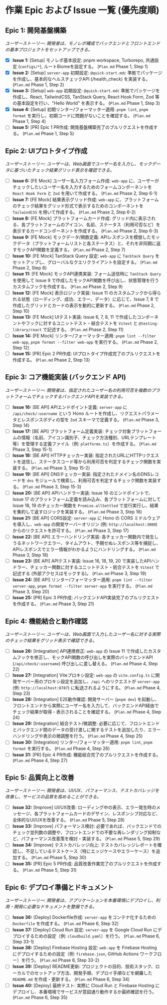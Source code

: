 # 作業 Epic および Issue 一覧 (優先度順)

## Epic 1: 開発基盤構築
*ユーザーストーリー: 開発者は、モノレポ構成でバックエンドとフロントエンドの基本プロジェクトをセットアップできる。*

- [x] **Issue 1:** [Setup] モノレポ基本設定: pnpm workspace, Turborepo, 共通設定 (`configs/*`), ルートBiomeを設定する。 (`Plan.md` Phase 1, Step 1)
- [x] **Issue 2:** [Setup] `server-app` 初期設定: `@quick-start.mdc` 準拠でパッケージを作成し、基本的なヘルスチェックAPI (/health\_check) を実装する。 (`Plan.md` Phase 1, Step 2)
- [x] **Issue 3:** [Setup] `web-app` 初期設定: `@quick-start.mdc` 準拠でパッケージを作成し、React, TailwindCSS, TanStack Query, React Hook Form, Zod 等の基本設定を行い、"Hello World" を表示する。 (`Plan.md` Phase 1, Step 3)
- [x] **Issue 4:** [Setup] 初期リンター/フォーマッター適用: `pnpm lint`, `pnpm format` を実行し、初期コードに問題がないことを確認する。 (`Plan.md` Phase 1, Step 4)
- [ ] **Issue 5:** [PR] Epic 1 PR作成: 開発基盤構築完了のプルリクエストを作成する。 (`Plan.md` Phase 1, Step 5)

## Epic 2: UIプロトタイプ作成
*ユーザーストーリー: ユーザーは、Web画面でユーザー名を入力し、モックデータに基づいたチェック結果グリッド表示を確認できる。*

- [ ] **Issue 6:** [FE Mock] ユーザー名入力フォーム作成: `web-app` に、ユーザーがチェックしたいユーザー名を入力するためのフォームコンポーネントを `React Hook Form` と `Zod` を用いて作成する。 (`Plan.md` Phase 2, Step 6-1)
- [ ] **Issue 7:** [FE Mock] 結果表示グリッド作成: `web-app` に、プラットフォームのチェック結果をグリッド形式で表示するためのコンポーネントを `TailwindCSS` を用いて作成する。 (`Plan.md` Phase 2, Step 6-2)
- [ ] **Issue 8:** [FE Mock] プラットフォームカード作成: グリッド内に表示される、各プラットフォームのアイコン、名前、ステータス（利用可否など）を表示するカードコンポーネントを作成する。 (`Plan.md` Phase 2, Step 6-3)
- [ ] **Issue 9:** [FE Mock] モックデータ/関数定義: APIレスポンスを模倣したモックデータ（プラットフォームリストと各ステータス）と、それを非同期に返すモックAPI関数を定義する。 (`Plan.md` Phase 2, Step 7)
- [ ] **Issue 10:** [FE Mock] TanStack Query 設定: `web-app` に `TanStack Query` をセットアップし、グローバルなクエリクライアントを設定する。 (`Plan.md` Phase 2, Step 8)
- [ ] **Issue 11:** [FE Mock] モックAPI連携実装: フォーム送信時に `TanStack Query` を使用して Issue 9 で作成したモックAPI関数を呼び出し、状態管理を行うカスタムフックを作成する。 (`Plan.md` Phase 2, Step 9)
- [ ] **Issue 12:** [FE Mock] 表示ロジック実装: Issue 11 のカスタムフックから得られる状態（ローディング、成功、エラー、データ）に応じて、Issue 7, 8 で作成したグリッドとカードの表示を動的に更新する。 (`Plan.md` Phase 2, Step 10)
- [ ] **Issue 13:** [FE Mock] UIテスト実装: Issue 6, 7, 8, 11 で作成したコンポーネントやフックに対するユニットテスト・結合テストを `Vitest` と `@testing-library/react` で記述する。 (`Plan.md` Phase 2, Step 11)
- [ ] **Issue 14:** [FE Mock] リンター/フォーマッター適用: `pnpm lint --filter web-app`, `pnpm format --filter web-app` を実行する。 (`Plan.md` Phase 2, Step 12)
- [ ] **Issue 15:** [PR] Epic 2 PR作成: UIプロトタイプ作成完了のプルリクエストを作成する。 (`Plan.md` Phase 2, Step 13)

## Epic 3: コア機能実装 (バックエンド API)
*ユーザーストーリー: 開発者は、指定されたユーザー名の利用可否を複数のプラットフォームでチェックするバックエンドAPIを実装できる。*

- [ ] **Issue 16:** [BE API] APIエンドポイント定義: `server-app` に `/api/check/:username` という Hono ルートを作成し、リクエストパラメータとレスポンスボディの型を `Zod` スキーマで定義する。 (`Plan.md` Phase 3, Step 14)
- [ ] **Issue 17:** [BE API] プラットフォーム定義実装: チェック対象プラットフォームの情報（名前、アイコン識別子、チェック方法種別、URLテンプレート等）を管理する定義ファイル（例: `platforms.ts`）を作成する。 (`Plan.md` Phase 3, Step 15-1)
- [ ] **Issue 18:** [BE API] HTTPチェッカー実装: 指定されたURLにHTTPリクエストを送信し、ステータスコード等から利用可否を判定するチェック関数を実装する。 (`Plan.md` Phase 3, Step 15-2)
- [ ] **Issue 19:** [BE API] DNSチェッカー実装: 指定されたドメイン名のDNSレコードを `dns` モジュールで検索し、利用可否を判定するチェック関数を実装する。 (`Plan.md` Phase 3, Step 15-3)
- [ ] **Issue 20:** [BE API] APIハンドラー実装: Issue 16 のエンドポイントで、Issue 17 のプラットフォーム定義を読み込み、各プラットフォームに対して Issue 18, 19 のチェッカー関数を `Promise.allSettled` で並行実行し、結果を集約して返すロジックを実装する。 (`Plan.md` Phase 3, Step 16)
- [ ] **Issue 21:** [BE API] CORS設定: `server-app` に Hono の CORS ミドルウェアを導入し、`web-app` の開発サーバーオリジン (例: `http://localhost:3000`) からのリクエストを許可する。 (`Plan.md` Phase 3, Step 17)
- [ ] **Issue 22:** [BE API] エラーハンドリング実装: 各チェッカー関数内で発生しうるネットワークエラー、タイムアウト、予期せぬレスポンス等を捕捉し、APIレスポンスでエラー情報がわかるようにハンドリングする。 (`Plan.md` Phase 3, Step 18)
- [ ] **Issue 23:** [BE API] APIテスト実装: Issue 16, 18, 19, 20 で実装したAPIハンドラー、チェッカー関数に対するユニットテスト・統合テストを `Vitest` で記述する (外部アクセスはモックする)。 (`Plan.md` Phase 3, Step 19)
- [ ] **Issue 24:** [BE API] リンター/フォーマッター適用: `pnpm lint --filter server-app`, `pnpm format --filter server-app` を実行する。 (`Plan.md` Phase 3, Step 20)
- [ ] **Issue 25:** [PR] Epic 3 PR作成: バックエンドAPI実装完了のプルリクエストを作成する。 (`Plan.md` Phase 3, Step 21)

## Epic 4: 機能結合と動作確認
*ユーザーストーリー: ユーザーは、Web画面で入力したユーザー名に対する実際のチェック結果をグリッド表示で確認できる。*

- [ ] **Issue 26:** [Integration] API連携修正: `web-app` の Issue 11 で作成したカスタムフックを修正し、モックAPI関数の呼び出しを実際のバックエンドAPI (`/api/check/:username`) 呼び出しに差し替える。 (`Plan.md` Phase 4, Step 22)
- [ ] **Issue 27:** [Integration] Viteプロキシ設定: `web-app` の `vite.config.ts` に開発サーバー用のプロキシ設定を追加し、`/api` へのリクエストが `server-app` (例: `http://localhost:8787`) に転送されるようにする。 (`Plan.md` Phase 4, Step 23)
- [ ] **Issue 28:** [Integration] E2E動作確認: 開発サーバー (`pnpm dev`) を起動し、フロントエンドから実際にユーザー名を入力して、バックエンドAPI経由でチェック結果が取得・表示されることを確認する。 (`Plan.md` Phase 4, Step 24)
- [ ] **Issue 29:** [Integration] 結合テスト/微調整: 必要に応じて、フロントエンドとバックエンド間のデータの受け渡しに関するテストを追加したり、エラーハンドリングや表示の微調整を行う。 (`Plan.md` Phase 4, Step 25)
- [ ] **Issue 30:** [Integration] リンター/フォーマッター適用: `pnpm lint`, `pnpm format` を実行する。 (`Plan.md` Phase 4, Step 26)
- [ ] **Issue 31:** [PR] Epic 4 PR作成: 機能結合完了のプルリクエストを作成する。 (`Plan.md` Phase 4, Step 27)

## Epic 5: 品質向上と改善
*ユーザーストーリー: 開発者は、UI/UX、パフォーマンス、テストカバレッジを改善し、サービスの品質を高めることができる。*

- [ ] **Issue 32:** [Improve] UI/UX改善: ローディング中の表示、エラー発生時のメッセージ、各プラットフォームカードのデザイン、レスポンシブ対応など、全体的なUI/UXを改善する。 (`Plan.md` Phase 5, Step 28)
- [ ] **Issue 33:** [Improve] パフォーマンス検討: 必要であれば、バックエンドでのチェック並列数の調整や、フロントエンドでの不要な再レンダリング抑制など、パフォーマンス改善策を検討・実装する。 (`Plan.md` Phase 5, Step 29)
- [ ] **Issue 34:** [Improve] テストカバレッジ向上: テストカバレッジレポートを確認し、不足しているテストケース（特にエッジケースやエラーケース）を追加する。 (`Plan.md` Phase 5, Step 30)
- [ ] **Issue 35:** [PR] Epic 5 PR作成: 品質改善作業完了のプルリクエストを作成する。 (`Plan.md` Phase 5, Step 31)

## Epic 6: デプロイ準備とドキュメント
*ユーザーストーリー: 開発者は、アプリケーションを本番環境にデプロイし、利用・開発に必要なドキュメントを整備できる。*

- [ ] **Issue 36:** [Deploy] Dockerfile作成: `server-app` をコンテナ化するための `Dockerfile` を作成する。 (`Plan.md` Phase 6, Step 32)
- [ ] **Issue 37:** [Deploy] Cloud Run 設定: `server-app` を Google Cloud Run にデプロイするための設定（例: `cloudbuild.yaml`）を行う。 (`Plan.md` Phase 6, Step 33-1)
- [ ] **Issue 38:** [Deploy] Firebase Hosting 設定: `web-app` を Firebase Hosting にデプロイするための設定（例: `firebase.json`, GitHub Actions ワークフロー）を行う。 (`Plan.md` Phase 6, Step 33-2)
- [ ] **Issue 39:** [Deploy] README更新: プロジェクトの目的、技術スタック、ローカルでのセットアップ方法、開発手順、デプロイ手順などを網羅した `README.md` を作成・更新する。 (`Plan.md` Phase 6, Step 34)
- [ ] **Issue 40:** [Deploy] 最終テスト: 実際に Cloud Run と Firebase Hosting にデプロイし、本番環境でサービスが意図通り動作するか最終確認を行う。 (`Plan.md` Phase 6, Step 35) 